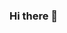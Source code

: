 ### Hi there 👋
<!--
[![GitHub Streak](https://github-readme-streak-stats.herokuapp.com/?user=BurhanRashid&theme=dark)](https://git.io/streak-stats)
![Anurag's GitHub stats](https://github-readme-stats.vercel.app/api?username=BurhanRashid&show_icons=true&theme=dark)
<!-- [![Top Langs](https://github-readme-stats.vercel.app/api/top-langs/?username=BurhanRashid&layout=compact)](https://github.com/anuraghazra/github-readme-stats) -->



<!--
*Burhan-Rashid/Burhan-Rashid* is a ✨ special ✨ repository because its `README.md` (this file) appears on your GitHub profile.

Here are some ideas to get you started:

- 🔭 I’m currently working on ...
- 🌱 I’m currently learning ...
- 👯 I’m looking to collaborate on ...
- 🤔 I’m looking for help with ...
- 💬 Ask me about ...
- 📫 How to reach me: ...
- 😄 Pronouns: ...
- ⚡ Fun fact: ..
-->
